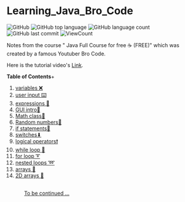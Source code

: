 # Learning_Java_Bro_Code


![GitHub](https://img.shields.io/github/license/fermat01/Bro_Code_Learning_Java?style=flat)
![GitHub top language](https://img.shields.io/github/languages/top/fermat01/Bro_Code_Learning_Java?style=flat)
![GitHub language count](https://img.shields.io/github/languages/count/fermat01/Bro_Code_Learning_Java?style=flat)
![GitHub last commit](https://img.shields.io/github/last-commit/fermat01/Bro_Code_Learning_Java?style=flat)
![ViewCount](https://views.whatilearened.today/views/github/fermat01/Bro_Code_Learning_Java.svg?cache=remove)




Notes from the course " Java Full Course for free ☕ (FREE)" which was created by a famous Youtuber Bro Code.

Here is the tutorial video's [Link](https://www.youtube.com/watch?v=xk4_1vDrzzo&ab_channel=BroCode).


**Table of Contents**+


<ol>

  <li><a href='https://github.com/fermat01/Bro_Code_Learning_Java/blob/master/programs/2_3_variables/Main.java'>variables ❌</li>


<li><a href='https://github.com/fermat01/Bro_Code_Learning_Java/blob/master/programs/4_user_input/Main.java'>user input ⌨️ </li>
<li><a href='https://github.com/fermat01/Bro_Code_Learning_Java/blob/master/programs/expressions/Main.java'> expressions 🧮</li>
<li><a href='https://github.com/fermat01/Bro_Code_Learning_Java/blob/master/programs/Gui_intro/Main.java'> GUI intro🚩 </li>
<li><a href='https://github.com/fermat01/Bro_Code_Learning_Java/blob/master/programs/Math_class/Main.java'> Math class📐</li>
<li><a href='https://github.com/fermat01/Bro_Code_Learning_Java/blob/master/programs/Random_numbers/Main.java'>Random numbers🎲</li>
<li><a href='https://github.com/fermat01/Bro_Code_Learning_Java/blob/master/programs/If_statements/Main.java'> if statements🚧</li>
<li><a href='https://github.com/fermat01/Bro_Code_Learning_Java/blob/master/programs/switch_statements/Main.java'>switches⬇</li>
<li><a href='https://github.com/fermat01/Bro_Code_Learning_Java/blob/master/programs/Logical_operators/Main.java'>logical operators❗</li>
<li><a href='https://github.com/fermat01/Bro_Code_Learning_Java/blob/master/programs/While_loop/Main.java'>while loop 🔄</li>
<li><a href='https://github.com/fermat01/Bro_Code_Learning_Java/blob/master/programs/For_loop/Main.java'>for loop ➰</li>
<li><a href='https://github.com/fermat01/Bro_Code_Learning_Java/blob/master/programs/Nested_loops/Main.java'>nested loops ➿</li>
<li><a href='https://github.com/fermat01/Bro_Code_Learning_Java/blob/master/programs/Arrays/Main.java'>arrays 🚗</li>
<li><a href='https://github.com/fermat01/Bro_Code_Learning_Java/blob/master/programs/Arrays/Main.java'>2D arrays 🚚</li>
<ol>



 <br>
To be continued ...

<!--
1.  Java tutorial for beginners ☕
2.   variables ❌   
3.   swap two variables 💱
4.  user input ⌨️
5.   expressions 🧮
6.   GUI intro 🚩   
7.  Math class 📐   
8.  random numbers 🎲
9.  if statements 🚧
10.  switches ⬇
11.  logical operators ❗
12.  while loop 🔄
13.  for loop ➰
14.  nested loops ➿
15.   arrays 🚗
16. 2D arrays 🚚
17   String methods 💬
1.   wrapper classes 🎁
2.  ArrayList 🧾
3.   2D ArrayList 📜
4.  for-each loop 🔃
5.    methods 📞
6.    overloaded methods ☎️
7.    printf 🖨️
8.    final keyword ⛔
9.   objects (OOP) ☕
10.   constructors 👷
11. variable scope 🌍
12.   overloaded constructors 🍕
13.   toString method 🎉
14.   array of objects 🍱
15.   object passing 🏬
16.    static keyword ⚡
17.  inheritance 👪
18.   method overriding 🙅‍♂️
19.  super keyword 🦸‍♂️
20.  abstraction 👻
21.  access modifiers 🔒
22.   encapsulation 💊
23.   copy objects 🖨️
24.   interface 🦅
25. polymorphism 🏁
26.  dynamic polymorphism ✨
27.  exception handling ⚠️
28.  File class 📁
29.  FileWriter (write to a file) 📝
30.   FileReader (read a file) 📖
31.   audio 🔊
32.  GUI 🖼️
33.   labels 👨‍💻
34.   panels 🟥
35.  buttons 🛎️
36.   BorderLayout 🧭
37.   FlowLayout 🌊
38.   GridLayout 🔳
39. LayeredPane 📚
40.   open a new GUI window 🗔
41.   JOptionPane 🛑
42.  textfield 📛
43.  checkbox ✔️
44.   radio buttons 🔘
45.   combobox 📑
46.   slider 🌡️
47.   progress bar 📊
48.   menubar 🗄️
49.   select a file 🔎
50.   color chooser 🎨
51.   KeyListener 🚀
52.   MouseListener 🖱️
53.   drag and drop 👈
54.   key bindings ⌨️
55.   2D graphics 🖍️
56.   2D animation 👾
57.  generics ❓
58.   serialization 🥣
59.   TimerTask ⌚
60.  threads 🧵
61.   multithreading 🧶
62.   packages 📦
63.   compile/run command prompt 💽
64.  executable (.jar) ☕

-->
